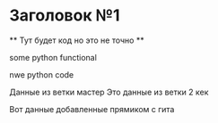 # Заголовок №1

** Тут будет код но это не точно **

some python functional

nwe python code


Данные из ветки мастер
Это данные из ветки 2 кек

Вот данные добавленные прямиком с гита
